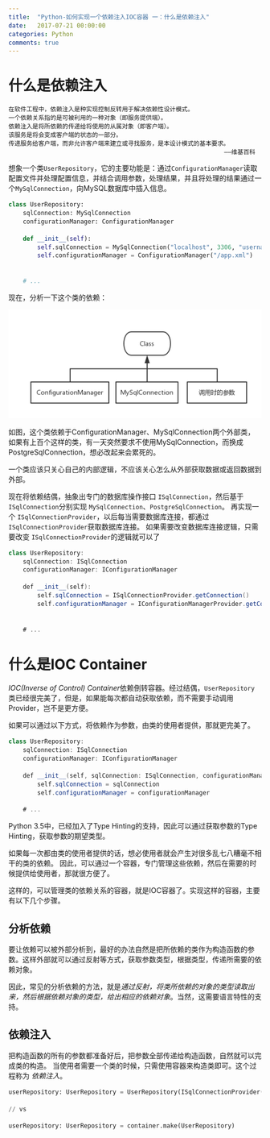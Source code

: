 ```yaml
---
title:  "Python-如何实现一个依赖注入IOC容器 一：什么是依赖注入"
date:   2017-07-21 00:00:00
categories: Python
comments: true
---
```


# 什么是依赖注入
>
    在软件工程中，依赖注入是种实现控制反转用于解决依赖性设计模式。
    一个依赖关系指的是可被利用的一种对象（即服务提供端）。
    依赖注入是将所依赖的传递给将使用的从属对象（即客户端）。
    该服务是将会变成客户端的状态的一部分。
    传递服务给客户端，而非允许客户端来建立或寻找服务，是本设计模式的基本要求。
                                                                ——维基百科

想象一个类`UserRepository`，它的主要功能是：通过`ConfigurationManager`读取配置文件并处理配置信息，并结合调用参数，处理结果，并且将处理的结果通过一个`MySqlConnection`，向MySQL数据库中插入信息。
```python
class UserRepository:
    sqlConnection: MySqlConnection
    configurationManager: ConfigurationManager 
    
    def __init__(self):
        self.sqlConnection = MySqlConnection("localhost", 3306, "username", "password", "utf8")
        self.configurationManager = ConfigurationManager("/app.xml")
    
    
    # ...

```
现在，分析一下这个类的依赖：

![类依赖图](/images/make-an-ioc-container-step-by-step-1.png)

如图，这个类依赖于ConfigurationManager、MySqlConnection两个外部类，如果有上百个这样的类，有一天突然要求不使用MySqlConnection，而换成PostgreSqlConnection，想必改起来会累死的。

一个类应该只关心自己的内部逻辑，不应该关心怎么从外部获取数据或返回数据到外部。

现在将依赖结偶，抽象出专门的数据库操作接口 `ISqlConnection`，然后基于 `ISqlConnection`分别实现 `MySqlConnection`、`PostgreSqlConnection`。
再实现一个 `ISqlConnectionProvider`，以后每当需要数据库连接，都通过`ISqlConnectionProvider`获取数据库连接。
如果需要改变数据库连接逻辑，只需要改变 `ISqlConnectionProvider`的逻辑就可以了

```c#
class UserRepository:
    sqlConnection: ISqlConnection
    configurationManager: IConfigurationManager 
    
    def __init__(self):
        self.sqlConnection = ISqlConnectionProvider.getConnection()
        self.configurationManager = IConfigurationManagerProvider.getConfigurationManager()
    
    
    # ...

```


# 什么是IOC Container

*IOC(Inverse of Control) Container*依赖倒转容器。经过结偶，`UserRepository`类已经很完美了，但是，如果能每次都自动获取依赖，而不需要手动调用Provider，岂不是更方便。


如果可以通过以下方式，将依赖作为参数，由类的使用者提供，那就更完美了。
```c#
class UserRepository:
    sqlConnection: ISqlConnection
    configurationManager: IConfigurationManager 
    
    def __init__(self, sqlConnection: ISqlConnection, configurationManager: IConfigurationManager):
        self.sqlConnection = sqlConnection
        self.configurationManager = configurationManager
    
    # ...

```

Python 3.5中，已经加入了Type Hinting的支持，因此可以通过获取参数的Type Hinting，获取参数的期望类型。

如果每一次都由类的使用者提供的话，想必使用者就会产生对很多乱七八糟毫不相干的类的依赖。
因此，可以通过一个容器，专门管理这些依赖，然后在需要的时候提供给使用者，那就很方便了。

这样的，可以管理类的依赖关系的容器，就是IOC容器了。实现这样的容器，主要有以下几个步骤。

## 分析依赖

要让依赖可以被外部分析到，最好的办法自然是把所依赖的类作为构造函数的参数。这样外部就可以通过反射等方式，获取参数类型，根据类型，传递所需要的依赖对象。

因此，常见的分析依赖的方法，就是*通过反射，将类所依赖的对象的类型读取出来，然后根据依赖对象的类型，给出相应的依赖对象*。当然，这需要语言特性的支持。

## 依赖注入

把构造函数的所有的参数都准备好后，把参数全部传递给构造函数，自然就可以完成类的构造。
当使用者需要一个类的时候，只需使用容器来构造类即可。这个过程称为 *依赖注入*。
```python
userRepository: UserRepository = UserRepository(ISqlConnectionProvider(), IConfigurationManagerProvider())

// vs

userRepository: UserRepository = container.make(UserRepository)

```

